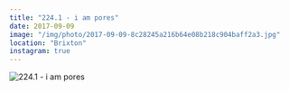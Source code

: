 ```yaml
---
title: "224.1 - i am pores"
date: 2017-09-09
image: "/img/photo/2017-09-09-8c28245a216b64e08b218c904baff2a3.jpg"
location: "Brixton"
instagram: true
---
```


![224.1 - i am pores](/img/photo/2017-09-09-8c28245a216b64e08b218c904baff2a3.jpg)
